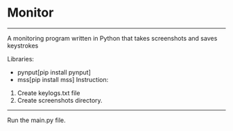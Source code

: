# Monitor
*********************************************************************************************
A monitoring program written in Python that takes screenshots and saves keystrokes

 Libraries:
* pynput[pip install pynput]
* mss[pip install mss]
Instruction:
1) Create keylogs.txt file
2)  Create screenshots directory.
**********************************************************************************
Run the main.py file.

